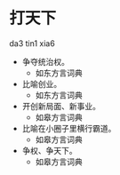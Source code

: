 



# 打天下
da3 tin1 xia6
+ 争夺统治权。
  * 如东方言词典
+ 比喻创业。
  * 如东方言词典
+ 开创新局面、新事业。
  * 如皋方言词典
+ 比喻在小圈子里横行霸道。
  * 如皋方言词典
+ 争权、争天下。
  * 如皋方言词典
